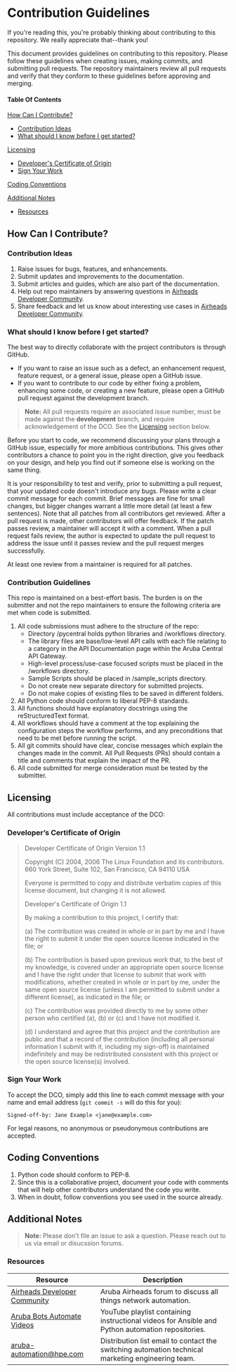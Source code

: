 # Contribution Guidelines

If you're reading this, you're probably thinking about contributing to this repository. We really appreciate that--thank you!

This document provides guidelines on contributing to this repository. Please follow these guidelines when creating issues, making commits, and submitting pull requests. The repository maintainers review all pull requests and verify that they conform to these guidelines before approving and merging.

#### Table Of Contents
[How Can I Contribute?](#how-can-i-contribute)
  * [Contribution Ideas](#contribution-ideas)
  * [What should I know before I get started?](#what-should-i-know-before-i-get-started)

[Licensing](#licensing)
  * [Developer's Certificate of Origin](#developers-certificate-of-origin)
  * [Sign Your Work](#sign-your-work)

[Coding Conventions](#coding-conventions)

[Additional Notes](#additional-notes)
  * [Resources](#resources)

## How Can I Contribute?

### Contribution Ideas

1. Raise issues for bugs, features, and enhancements.
1. Submit updates and improvements to the documentation.
1. Submit articles and guides, which are also part of the documentation.
1. Help out repo maintainers by answering questions in [Airheads Developer Community][airheads-link].
1. Share feedback and let us know about interesting use cases in [Airheads Developer Community][airheads-link].

### What should I know before I get started?

The best way to directly collaborate with the project contributors is through GitHub.

* If you want to raise an issue such as a defect, an enhancement request, feature request, or a general issue, please open a GitHub issue.
* If you want to contribute to our code by either fixing a problem, enhancing some code, or creating a new feature, please open a GitHub pull request against the development branch.
> **Note:** All pull requests require an associated issue number, must be made against the **development** branch, and require acknowledgement of the DCO. See the [Licensing](#licensing) section below.

Before you start to code, we recommend discussing your plans through a GitHub issue, especially for more ambitious contributions. This gives other contributors a chance to point you in the right direction, give you feedback on your design, and help you find out if someone else is working on the same thing.

It is your responsibility to test and verify, prior to submitting a pull request, that your updated code doesn't introduce any bugs. Please write a clear commit message for each commit. Brief messages are fine for small changes, but bigger changes warrant a little more detail (at least a few sentences).
Note that all patches from all contributors get reviewed.
After a pull request is made, other contributors will offer feedback. If the patch passes review, a maintainer will accept it with a comment.
When a pull request fails review, the author is expected to update the pull request to address the issue until it passes review and the pull request merges successfully.

At least one review from a maintainer is required for all patches.

### Contribution Guidelines
This repo is maintained on a best-effort basis. The burden is on the submitter and not the repo maintainers to ensure the following criteria are met when code is submitted.
1. All code submissions must adhere to the structure of the repo:
    * Directory /pycentral holds python libraries and /workflows directory.
    * The library files are base/low-level API calls with each file relating to a category in the API Documentation page within the Aruba Central API Gateway.
    * High-level process/use-case focused scripts must be placed in the /workflows directory.
    * Sample Scripts should be placed in /sample_scripts directory.
    * Do not create new separate directory for submitted projects.
    * Do not make copies of existing files to be saved in different folders.
2. All Python code should conform to liberal PEP-8 standards.
3. All functions should have explanatory docstrings using the reStructuredText format.
4. All workflows should have a comment at the top explaining the configuration steps the workflow performs, and any preconditions that need to be met before running the script.
5. All git commits should have clear, concise messages which explain the changes made in the commit. All Pull Requests (PRs) should contain a title and comments that explain the impact of the PR.
6. All code submitted for merge consideration must be tested by the submitter.

## Licensing

All contributions must include acceptance of the DCO:

### Developer’s Certificate of Origin

> Developer Certificate of Origin Version 1.1
>
> Copyright (C) 2004, 2006 The Linux Foundation and its contributors. 660
> York Street, Suite 102, San Francisco, CA 94110 USA
>
> Everyone is permitted to copy and distribute verbatim copies of this
> license document, but changing it is not allowed.
>
> Developer's Certificate of Origin 1.1
>
> By making a contribution to this project, I certify that:
>
> \(a) The contribution was created in whole or in part by me and I have
> the right to submit it under the open source license indicated in the
> file; or
>
> \(b) The contribution is based upon previous work that, to the best of my
> knowledge, is covered under an appropriate open source license and I
> have the right under that license to submit that work with
> modifications, whether created in whole or in part by me, under the same
> open source license (unless I am permitted to submit under a different
> license), as indicated in the file; or
>
> \(c) The contribution was provided directly to me by some other person
> who certified (a), (b) or (c) and I have not modified it.
>
> \(d) I understand and agree that this project and the contribution are
> public and that a record of the contribution (including all personal
> information I submit with it, including my sign-off) is maintained
> indefinitely and may be redistributed consistent with this project or
> the open source license(s) involved.

### Sign Your Work

To accept the DCO, simply add this line to each commit message with your
name and email address (`git commit -s` will do this for you):

    Signed-off-by: Jane Example <jane@example.com>

For legal reasons, no anonymous or pseudonymous contributions are
accepted.

## Coding Conventions

1. Python code should conform to PEP-8.
1. Since this is a collaborative project, document your code with comments that will help other contributors understand the code you write.
1. When in doubt, follow conventions you see used in the source already.

## Additional Notes

> **Note:** Please don't file an issue to ask a question. Please reach out to us via email or disucssion forums.

### Resources

| Resource | Description |
| --- | --- |
| [Airheads Developer Community][airheads-link] | Aruba Airheads forum to discuss all things network automation. |
| [Aruba Bots Automate Videos][aruba-bots-playlist-link]| YouTube playlist containing instructional videos for Ansible and Python automation repositories. |
| [aruba-automation@hpe.com][email-link] | Distribution list email to contact the switching automation technical marketing engineering team. |


[airheads-link]: https://community.arubanetworks.com/community-home/digestviewer?communitykey=ea467413-8db4-4c49-b5f8-1a12f193e959
[aruba-bots-playlist-link]: https://youtube.com/playlist?list=PLsYGHuNuBZcY02FUh95ZpOB5VFkPurVaX
[email-link]: mailto:aruba-automation@hpe.com
